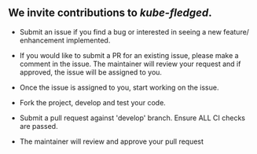 ## We invite contributions to _kube-fledged_. 


* Submit an issue if you find a bug or interested in seeing a new feature/ enhancement implemented.

* If you would like to submit a PR for an existing issue, please make a comment in the issue. The maintainer will review your request and if approved, the issue will be assigned to you.

* Once the issue is assigned to you, start working on the issue.

* Fork the project, develop and test your code.

* Submit a pull request against 'develop' branch. Ensure ALL CI checks are passed.

* The maintainer will review and approve your pull request
